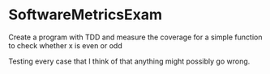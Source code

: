 # SoftwareMetricsExam
Create a program with TDD and measure the coverage for a simple function to check whether x is even or odd

Testing every case that I think of that anything might possibly go wrong.

